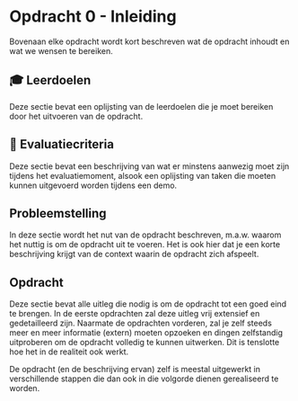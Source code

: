 # Opdracht 0 - Inleiding

Bovenaan elke opdracht wordt kort beschreven wat de opdracht inhoudt en wat we wensen te bereiken.

## :mortar_board: Leerdoelen

Deze sectie bevat een oplijsting van de leerdoelen die je moet bereiken door het uitvoeren van de opdracht.

## :memo: Evaluatiecriteria

Deze sectie bevat een beschrijving van wat er minstens aanwezig moet zijn tijdens het evaluatiemoment, alsook een oplijsting van taken die moeten kunnen uitgevoerd worden tijdens een demo.

## Probleemstelling

In deze sectie wordt het nut van de opdracht beschreven, m.a.w. waarom het nuttig is om de opdracht uit te voeren. Het is ook hier dat je een korte beschrijving krijgt van de context waarin de opdracht zich afspeelt.

## Opdracht

Deze sectie bevat alle uitleg die nodig is om de opdracht tot een goed eind te brengen. In de eerste opdrachten zal deze uitleg vrij extensief en gedetailleerd zijn. Naarmate de opdrachten vorderen, zal je zelf steeds meer en meer informatie (extern) moeten opzoeken en dingen zelfstandig uitproberen om de opdracht volledig te kunnen uitwerken. Dit is tenslotte hoe het in de realiteit ook werkt.

De opdracht (en de beschrijving ervan) zelf is meestal uitgewerkt in verschillende stappen die dan ook in die volgorde dienen gerealiseerd te worden.
